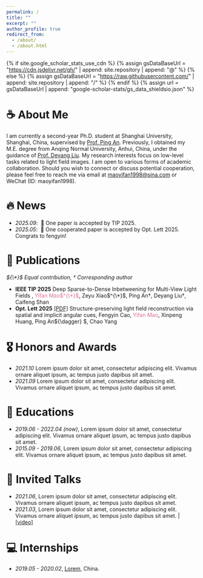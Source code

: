 ```yaml
---
permalink: /
title: ""
excerpt: ""
author_profile: true
redirect_from: 
  - /about/
  - /about.html
---
```


{% if site.google_scholar_stats_use_cdn %}
{% assign gsDataBaseUrl = "https://cdn.jsdelivr.net/gh/" | append: site.repository | append: "@" %}
{% else %}
{% assign gsDataBaseUrl = "https://raw.githubusercontent.com/" | append: site.repository | append: "/" %}
{% endif %}
{% assign url = gsDataBaseUrl | append: "google-scholar-stats/gs_data_shieldsio.json" %}

<span class='anchor' id='about-me'></span>
# ☕️ About Me

I am currently a second-year Ph.D. student at Shanghai University, Shanghai, China, supervised by [Prof. Ping An](https://scie-ie.shu.edu.cn/info/1078/1139.htm). Previously, I obtained my M.E. degree from Anqing Normal University, Anhui, China, under the guidance of [Prof. Deyang Liu](https://ldyorchid.github.io/liudeyang.github.io/). My research interests focus on low-level tasks related to light field images. I am open to various forms of academic collaboration. Should you wish to connect or discuss potential cooperation, please feel free to reach me via email at maoyifan1998@sina.com or WeChat (ID: maoyifan1998).




# 🔥 News
- *2025.09*: &nbsp;🎉 One paper is accepted by TIP 2025.
- *2025.05*: &nbsp;🎉 One cooperated paper is accepted by Opt. Lett 2025. Congrats to fengyin!

# 📝 Publications 
_${\*}$ Equal contribution, ${\dagger}$ Corresponding author_

- **IEEE TIP 2025** Deep Sparse-to-Dense Inbetweening for Multi-View Light Fields ,  <span style="color:PaleVioletRed;">Yifan Mao$^{\*}$</span>, Zeyu Xiao$^{\*}$, Ping An${\dagger}$, Deyang Liu${\dagger}$, Caifeng Shan
- **Opt. Lett 2025** [[PDF]](https://opg.optica.org/ol/abstract.cfm?uri=ol-50-10-3473) Structure-preserving light field reconstruction via spatial and implicit angular cues, Fengyin Cao, <span style="color:PaleVioletRed;">Yifan Mao</span>, Xinpeng Huang, Ping An${\dagger} $, Chao Yang

# 🎖 Honors and Awards
- *2021.10* Lorem ipsum dolor sit amet, consectetur adipiscing elit. Vivamus ornare aliquet ipsum, ac tempus justo dapibus sit amet. 
- *2021.09* Lorem ipsum dolor sit amet, consectetur adipiscing elit. Vivamus ornare aliquet ipsum, ac tempus justo dapibus sit amet. 

# 📖 Educations
- *2019.06 - 2022.04 (now)*, Lorem ipsum dolor sit amet, consectetur adipiscing elit. Vivamus ornare aliquet ipsum, ac tempus justo dapibus sit amet. 
- *2015.09 - 2019.06*, Lorem ipsum dolor sit amet, consectetur adipiscing elit. Vivamus ornare aliquet ipsum, ac tempus justo dapibus sit amet. 

# 💬 Invited Talks
- *2021.06*, Lorem ipsum dolor sit amet, consectetur adipiscing elit. Vivamus ornare aliquet ipsum, ac tempus justo dapibus sit amet. 
- *2021.03*, Lorem ipsum dolor sit amet, consectetur adipiscing elit. Vivamus ornare aliquet ipsum, ac tempus justo dapibus sit amet.  \| [\[video\]](https://github.com/)

# 💻 Internships
- *2019.05 - 2020.02*, [Lorem](https://github.com/), China.
<script type="text/javascript" id="clustrmaps" src="//clustrmaps.com/map_v2.js?d=DKP9g_vq0AiNRf_jMMQUwFmUA1PmKO18OY8AfSL_N_8&cl=ffffff&w=a"></script>

